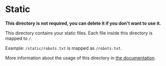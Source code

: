 # Static

**This directory is not required, you can delete it if you don't want to use it.**

This directory contains your static files.
Each file inside this directory is mapped to `/`.

Example: `/static/robots.txt` is mapped as `/robots.txt`.

More information about the usage of this directory in [the documentation](https://nuxtjs.org/guide/assets#static).
